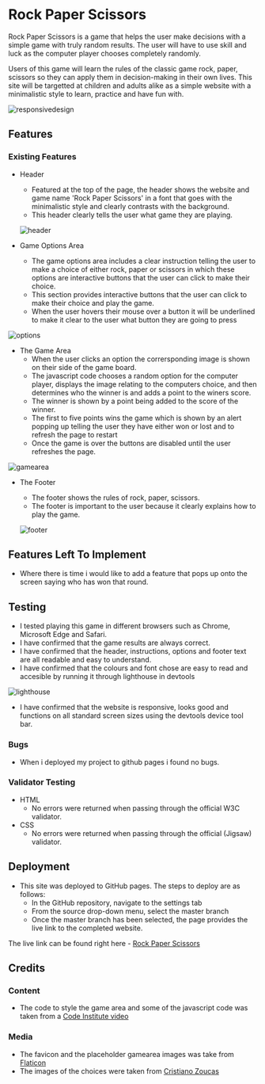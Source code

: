 # Rock Paper Scissors

Rock Paper Scissors is a game that helps the user make decisions with a simple game with truly random results. The user will have to use skill and luck as the computer player chooses completely randomly.

Users of this game will learn the rules of the classic game rock, paper, scissors so they can apply them in decision-making in their own lives. This site will be targetted at children and adults alike as a simple website with a minimalistic style to learn, practice and have fun with.

![responsivedesign](https://github.com/benbarker04/rock-paper-scissors/assets/131170958/f33e8396-cefe-4a09-bc3e-c111911ede2a)

## Features

### Existing Features

- Header
   - Featured at the top of the page, the header shows the website and game name 'Rock Paper Scissors' in a font that goes with the minimalistic style and clearly contrasts with the background.
   - This header clearly tells the user what game they are playing.

   ![header](https://github.com/benbarker04/rock-paper-scissors/assets/131170958/66e7fce7-fbe7-4dff-9097-c267e2aac2ee)

- Game Options Area
   - The game options area includes a clear instruction telling the user to make a choice of either rock, paper or scissors in which these options are interactive buttons that the user can click to make their choice.
   - This section provides interactive buttons that the user can click to make their choice and play the game.
   - When the user hovers their mouse over a button it will be underlined to make it clear to the user what button they are going to press
 
![options](https://github.com/benbarker04/rock-paper-scissors/assets/131170958/57bdc132-cf3b-48c7-99db-b94cbb2c30c0)

- The Game Area
   - When the user clicks an option the corrersponding image is shown on their side of the game board.
   - The javascript code chooses a random option for the computer player, displays the image relating to the computers choice, and then determines who the winner is and adds a point to the winers score.
   - The winner is shown by a point being added to the score of the winner.
   - The first to five points wins the game which is shown by an alert popping up telling the user they have either won or lost and to refresh the page to restart
   - Once the game is over the buttons are disabled until the user refreshes the page.
 
 ![gamearea](https://github.com/benbarker04/rock-paper-scissors/assets/131170958/8c65bc61-0903-4002-bf02-93ddaa79c446)

- The Footer
   - The footer shows the rules of rock, paper, scissors.
   - The footer is important to the user because it clearly explains how to play the game.
 
  ![footer](https://github.com/benbarker04/rock-paper-scissors/assets/131170958/475a9c43-0c07-4b19-9939-c76eabc31fc7)

## Features Left To Implement

- Where there is time i would like to add a feature that pops up onto the screen saying who has won that round.

## Testing

- I tested playing this game in different browsers such as Chrome, Microsoft Edge and Safari.
- I have confirmed that the game results are always correct.
- I have confirmed that the header, instructions, options and footer text are all readable and easy to understand.
- I have confirmed that the colours and font chose are easy to read and accesible by running it through lighthouse in devtools 

![lighthouse](https://github.com/benbarker04/rock-paper-scissors/assets/131170958/348af1bf-f37b-4462-9a09-0793b039eadd)
- I have confirmed that the website is responsive, looks good and functions on all standard screen sizes using the devtools device tool bar.

### Bugs

- When i deployed my project to github pages i found no bugs.

### Validator Testing

- HTML
   - No errors were returned when passing through the official W3C validator.
- CSS
   - No errors were returned when passing through the official (Jigsaw) validator.
 
## Deployment

- This site was deployed to GitHub pages. The steps to deploy are as follows:
    - In the GitHub repository, navigate to the settings tab
    - From the source drop-down menu, select the master branch
    - Once the master branch has been selected, the page provides the live link to the completed website.

The live link can be found right here - [Rock Paper Scissors](https://benbarker04.github.io/rock-paper-scissors/)

## Credits

### Content 

- The code to style the game area and some of the javascript code was taken from a [Code Institute video](https://learn.codeinstitute.net/courses/course-v1:CodeInstitute+JSE_PAGPPF+2021_Q2/courseware/30137de05cd847d1a6b6d2c7338c4655/c3bd296fe9d643af86e76e830e1470dd/)

### Media

- The favicon and the placeholder gamearea images was take from [Flaticon](https://www.flaticon.com/free-icon/rock-paper-scissors_6793733)
- The images of the choices were taken from [Cristiano Zoucas](https://thenounproject.com/cristiano.zoucas/)
